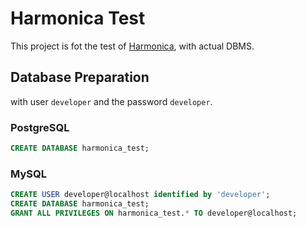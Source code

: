 # Harmonica Test

This project is fot the test of [Harmonica](https://github.com/KenjiOhtsuka/harmonica), with actual DBMS.

## Database Preparation


with user `developer` and the password `developer`.

### PostgreSQL

```sql
CREATE DATABASE harmonica_test;
```

### MySQL

```sql
CREATE USER developer@localhost identified by 'developer';
CREATE DATABASE harmonica_test;
GRANT ALL PRIVILEGES ON harmonica_test.* TO developer@localhost;
```
